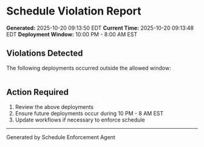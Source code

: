 # Schedule Violation Report

**Generated:** 2025-10-20 09:13:50 EDT
**Current Time:** 2025-10-20 09:13:48 EDT
**Deployment Window:** 10:00 PM - 8:00 AM EST

## Violations Detected

The following deployments occurred outside the allowed window:

```

```

## Action Required

1. Review the above deployments
2. Ensure future deployments occur during 10 PM - 8 AM EST
3. Update workflows if necessary to enforce schedule

---

Generated by Schedule Enforcement Agent
